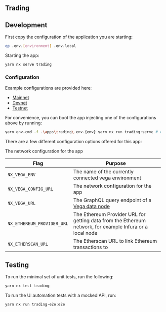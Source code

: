 ## Trading

## Development

First copy the configuration of the application you are starting:

```bash
cp .env.[environment] .env.local
```

Starting the app:

```bash
yarn nx serve trading
```

### Configuration

Example configurations are provided here:

- [Mainnet](./.env.mainnet)
- [Devnet](./.env.devnet)
- [Testnet](./.env.testnet)

For convenience, you can boot the app injecting one of the configurations above by running:

```bash
yarn env-cmd -f .\apps\trading\.env.{env} yarn nx run trading:serve # e.g. stagnet1
```

There are a few different configuration options offered for this app:

The network configuration for the app

| **Flag**                   | **Purpose**                                                                                              |
| -------------------------- | -------------------------------------------------------------------------------------------------------- |
| `NX_VEGA_ENV`              | The name of the currently connected vega environment                                                     |
| `NX_VEGA_CONFIG_URL`       | The network configuration for the app                                                                    |
| `NX_VEGA_URL`              | The GraphQL query endpoint of a [Vega data node](https://github.com/vegaprotocol/networks#data-node)     |
| `NX_ETHEREUM_PROVIDER_URL` | The Ethereum Provider URL for getting data from the Ethereum network, for example Infura or a local node |
| `NX_ETHERSCAN_URL`         | The Etherscan URL to link Ethereum transactions to                                                       |

## Testing

To run the minimal set of unit tests, run the following:

```bash
yarn nx test trading
```

To run the UI automation tests with a mocked API, run:

```bash
yarn nx run trading-e2e:e2e
```
